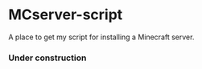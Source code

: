 # MCserver-script
A place to get my script for installing a Minecraft server.
### Under construction
